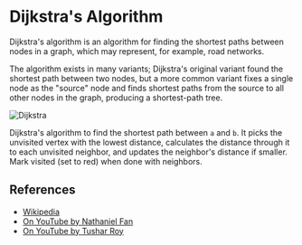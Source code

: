 # Dijkstra's Algorithm

Dijkstra's algorithm is an algorithm for finding the shortest paths between nodes in a graph, which may represent, for example, road networks.

The algorithm exists in many variants; Dijkstra's original variant found the shortest path between two nodes, but a more common variant fixes a single node as the "source" node and finds shortest paths from the source to all other nodes in the graph, producing a shortest-path tree.

![Dijkstra](https://upload.wikimedia.org/wikipedia/commons/5/57/Dijkstra_Animation.gif)

Dijkstra's algorithm to find the shortest path between `a` and `b`. It picks the unvisited vertex with the lowest distance, calculates the distance through it to each unvisited neighbor, and updates the neighbor's distance if smaller. Mark visited (set to red) when done with neighbors.

## References

-   [Wikipedia](https://en.wikipedia.org/wiki/Dijkstra%27s_algorithm)
-   [On YouTube by Nathaniel Fan](https://www.youtube.com/watch?v=gdmfOwyQlcI&list=PLLXdhg_r2hKA7DPDsunoDZ-Z769jWn4R8)
-   [On YouTube by Tushar Roy](https://www.youtube.com/watch?v=lAXZGERcDf4&list=PLLXdhg_r2hKA7DPDsunoDZ-Z769jWn4R8)
